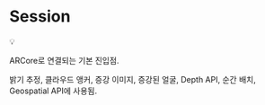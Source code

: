 # Session

<aside>
💡

ARCore로 연결되는 기본 진입점.

밝기 추정, 클라우드 앵커, 증강 이미지, 증강된 얼굴, Depth API, 순간 배치, Geospatial API에 사용됨.

</aside>